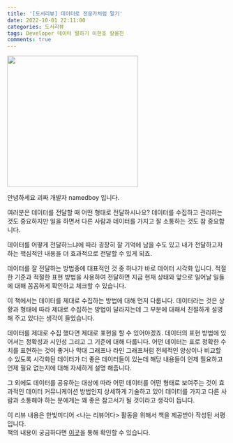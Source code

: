 ```yaml
---
title: '[도서리뷰] 데이터로 전문가처럼 말기'
date: 2022-10-01 22:11:00
categories: 도서리뷰
tags: Developer 데이터 말하기 이한호 칼올친
comments: true
---
```


<img src='https://firebasestorage.googleapis.com/v0/b/github-blog-39e5f.appspot.com/o/data_said.jpg?alt=media&token=44e36f2f-4ce3-41b4-bb30-2644e71a53e2' width='300px'/>

안녕하세요 괴짜 개발자 namedboy 입니다.

여러분은 데이터를 전달할 때 어떤 형태로 전달하시나요?
데이터를 수집하고 관리하는 것도 중요하지만 일을 하면서 다른 사람과 데이터를 가지고 잘 소통하는 것도 참 중요합니다.

데이터를 어떻게 전달하느냐에 따라 굉장히 잘 기억에 남을 수도 있고 내가 전달하고자 하는 핵심적인 내용을 더 효과적으로 전달할 수 있게 되죠.

데이터를 잘 전달하는 방법중에 대표적인 것 중 하나가 바로 데이터 시각화 입니다.
적절한 기준과 적절한 표현 방법을 사용하여 전달하면 지금 현재 상태와 앞으로 일어날 일들에 대해 꼼꼼하게 확인하고 체크할 수 있습니다.

이 책에서는 데이터를 제대로 수집하는 방법에 대해 먼저 다룹니다.
데이터라는 것은 상황과 형태에 따라 제대로 수집하는 방법이 달라지는데 그 부분에 대해서 친절하게 설명해 주고 있다는 생각이 들었습니다.

데이터를 제대로 수집 했다면 제대로 표현을 할 수 있어야겠죠.
데이터의 표현 방법에 있어서는 정확성과 시인성 그리고 그 기준에 대해 다룹니다.
어떤 데이터는 표로 정확한 수치를 표현하는 것이 좋거나 막대 그래프나 라인 그래프처럼 전체적인 양상이나 비교할 수 있도록 시각화된 데이터가 더 좋은 데이터들이 있는데 해당 내용들이 언제 필요하고 언제 필요 없는지에 대해 자세하게 설명 해줍니다.
 
그 외에도 데이터를 공유하는 대상에 따라 어떤 데이터를 어떤 형태로 보여주는 것이 효과적인 데이터 커뮤니케이션 방법인지 상세하게 기술하고 있어 데이터를 가지고 다른 사람과 소통해야 하는 분에게는 꽤 좋은 참고서가 될 것이라고 생각이 듭니다.

이 리뷰 내용은 한빛미디어 &lt;나는 리뷰어다&gt; 활동을 위해서 책을 제공받아 작성된 서평입니다.  
책의 내용이 궁금하다면 [이곳](https://www.hanbit.co.kr/store/books/look.php?p_code=B5424596013)을 통해 확인할 수 있습니다.